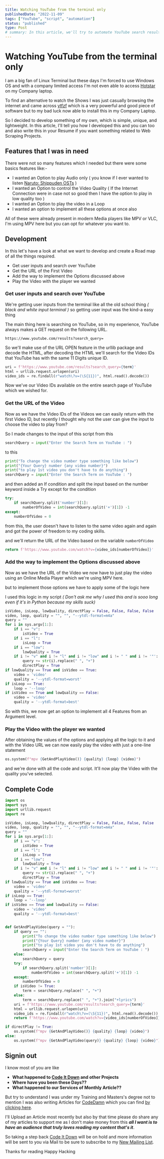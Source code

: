 ```yaml
---
title: Watching YouTube from the terminal only
publishedDate: "2022-11-09"
tags: ["YouTube", "script", "automation"]
status: "published"
type: Post
# summary: In this article, we'll try to automate YouTube search results directly from the Terminal
---
```


# Watching YouTube from the terminal only

I am a big fan of Linux Terminal but these days I'm forced to use Windows OS and with a company limited access I'm not even able to access [Hotstar](https://www.hotstar.com/in) on my Company laptop.

To find an alternative to watch the Shows I was just casually browsing the internet and came across [ytfzf](https://github.com/pystardust/ytfzf) which is a very powerful and good piece of software but to my bad luck now able to install this in my Company Laptop.

So I decided to develop something of my own, which is simple, unique, and lightweight. In this article, I'll tell you how I developed this and you can too and also write this in your Resume if you want something related to Web Scraping Projects.

## Features that I was in need

There were not so many features which I needed but there were some basics features like:-

- I wanted an Option to play Audio only ( you know if I ever wanted to listen [Naruto: Shippuden OSTs](https://www.youtube.com/watch?v=hFxCDbiPWJk) )
- I wanted an Option to control the Video Quality ( If the Internet Connection were in case not so good then I have the option to play in low quality too )
- I wanted an Option to play the video in a Loop
- I wanted an option to implement all these options at once also

All of these were already present in modern Media players like MPV or VLC, I'm using MPV here but you can opt for whatever you want to.

## Development

In this let's have a look at what we want to develop and create a Road map of all the things required.

- Get user inputs and search over YouTube
- Get the URL of the First Video
- Add the way to implement the Options discussed above
- Play the Video with the player we wanted

### Get user inputs and search over YouTube

We're getting user inputs from the terminal like all the old school thing _( black and white input terminal )_ so getting user input was the kind-a easy thing

The main thing here is searching on YouTube, so in my experience, YouTube always makes a GET request on the following URL.

```
https://www.youtube.com/results?search_query=
```

So we'll make use of the URL OPEN feature in the urllib package and decode the HTML, after decoding the HTML we'll search for the Video IDs that YouTube has with the same 11 Digits unique ID.

```py
uri = f'https://www.youtube.com/results?search_query={term}'
html = urllib.request.urlopen(uri)
video_ids = re.findall(r"watch\?v=(\S{11})", html.read().decode())
```

Now we've our Video IDs available on the entire search page of YouTube which we wished for.

### Get the URL of the Video

Now as we have the Video IDs of the Videos we can easily return with the first Video ID, but recently I thought why not the user can give the input to choose the video to play from?

So I made changes to the input of this script from this

```py
searchQuery = input("Enter the Search Term on YouTube : ")
```

to this

```py
print("To change the video number type something like below")
print("{Your Query} number {any video number}")
print("to play 1st video you don't have to do anything")
searchQuery = input("Enter the Search Term on YouTube : ")
```

and then added an If condition and split the input based on the number keyword inside a Try except for the condition

```py
try:
    if searchQuery.split('number')[1]:
        numberOfVideo = int(searchQuery.split('+')[1]) -1
except:
    numberOfVideo = 0
```

from this, the user doesn't have to listen to the same video again and again and got the power of freedom to my coding skills.

and we'll return the URL of the Video based on the variable `numberOfVideo`

```py
return f'https://www.youtube.com/watch?v={video_ids[numberOfVideo]}'
```

### Add the way to implement the Options discussed above

Now as we have the URL of the Video we now have to just play the video using an Online Media Player which we're using MPV here.

but to implement those options we have to apply some of the logic here

I used this logic in my script _( Don't ask me why I used this and is sooo long even if it's in Python because my skills suck)_

```py
isVideo, isLoop, lowQuality, directPlay = False, False, False, False
video, loop, quality = "", "", "--ytdl-format=m4a"
query = ""
for i in sys.argv[1:]:
    if i == "v":
        isVideo = True
    if i == "l":
        isLoop = True
    if i == "low":
        lowQuality = True
    if i != "v" and i != "l" and i != "low" and i != " " and i != '"':
        query += str(i).replace(" ", "+")
        directPlay = True
if lowQuality == True and isVideo == True:
    video = 'video'
    quality = '--ytdl-format=worst'
if isLoop == True:
    loop = '--loop'
if isVideo == True and lowQuality == False:
    video = 'video'
    quality = '--ytdl-format=best'
```

So with this, we now get an option to implement all 4 Features from an Argument level.

### Play the Video with the player we wanted

After obtaining the values of the options and applying all the logic to it and with the Video URL we can now easily play the video with just a one-line statement

```py
os.system(f"mpv {GetAndPlayVideo()} {quality} {loop} {video}")
```

and we're done with all the code and script. It'll now play the Video with the quality you've selected.

## Complete Code

```py
import os
import sys
import urllib.request
import re

isVideo, isLoop, lowQuality, directPlay = False, False, False, False
video, loop, quality = "", "", "--ytdl-format=m4a"
query = ""
for i in sys.argv[1:]:
    if i == "v":
        isVideo = True
    if i == "l":
        isLoop = True
    if i == "low":
        lowQuality = True
    if i != "v" and i != "l" and i != "low" and i != " " and i != '"':
        query += str(i).replace(" ", "+")
        directPlay = True
if lowQuality == True and isVideo == True:
    video = 'video'
    quality = '--ytdl-format=worst'
if isLoop == True:
    loop = '--loop'
if isVideo == True and lowQuality == False:
    video = 'video'
    quality = '--ytdl-format=best'


def GetAndPlayVideo(query = ""):
    if query == "":
        print("To change the video number type something like below")
        print("{Your Query} number {any video number}")
        print("to play 1st video you don't have to do anything")
        searchQuery = input("Enter the Search Term on YouTube : ")
    else:
        searchQuery = query
    try:
        if searchQuery.split('number')[1]:
            numberOfVideo = int(searchQuery.split('+')[1]) -1
    except:
        numberOfVideo = 0
    if isVideo != True:
        term = searchQuery.replace(" ", "+")
    else:
        term = searchQuery.replace(" ", "+").join("+lyrics")
    uri = f'https://www.youtube.com/results?search_query={term}'
    html = urllib.request.urlopen(uri)
    video_ids = re.findall(r"watch\?v=(\S{11})", html.read().decode())
    return f'https://www.youtube.com/watch?v={video_ids[numberOfVideo]}'

if directPlay != True:
    os.system(f"mpv {GetAndPlayVideo()} {quality} {loop} {video}")
else:
    os.system(f"mpv {GetAndPlayVideo(query)} {quality} {loop} {video}")
```

## Signin out

I know most of you are like

- **What happened to [Code It Down](https://codeitdown.vercel.app/) and other Projects**
- **Where have you been these Days??**
- **What happened to our Services of Monthly Article??**

But try to understand I was under my Training and Masters's degree not to mention I was also writing Articles for [CodeDamn](https://codedamn.com) which you can find [by clicking here](https://codedamn.com/news/author/amanojha).

I'll Upload an Article most recently but also by that time please do share any of my articles to support me as I don't make money from this **_all I want is to have an audience that truly loves reading my content that's it_**.

So taking a step back [Code It Down](https://codeitdown.vercel.app) will be on hold and more information will be sent to you via Mail to be sure to subscribe to my [New Mailing List](https://coderaman7.hashnode.dev/newsletter).

Thanks for reading
Happy Hacking
